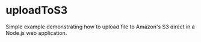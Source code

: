# uploadToS3
Simple example demonstrating how to upload file to Amazon's S3 direct in a Node.js web application.
